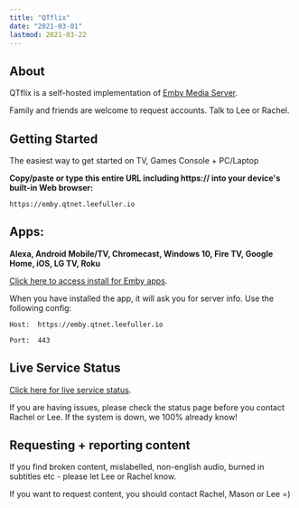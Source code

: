 ```yaml
---
title: "QTflix"
date: "2021-03-01"
lastmod: 2021-03-22
---
```


## About

QTflix is a self-hosted implementation of [Emby Media Server](https://emby.media/).

Family and friends are welcome to request accounts. Talk to Lee or Rachel.


## Getting Started

The easiest way to get started on TV, Games Console + PC/Laptop

**Copy/paste or type this entire URL including https:// into your device's built-in Web browser:**

```
https://emby.qtnet.leefuller.io
```

## Apps: 
**Alexa, Android Mobile/TV, Chromecast, Windows 10, Fire TV, Google Home, iOS, LG TV, Roku**

[Click here to access install for Emby apps](https://support.emby.media/support/solutions/44000610499).

When you have installed the app, it will ask you for server info. Use the following config:

    Host:  https://emby.qtnet.leefuller.io

    Port:  443

## Live Service Status

[Click here for live service status](https://uptime.statuscake.com/?TestID=zxyFr0T0gb).

If you are having issues, please check the status page before you contact Rachel or Lee. If the system is down, we 100% already know!

## Requesting + reporting content

If you find broken content, mislabelled, non-english audio, burned in subtitles etc - please let Lee or Rachel know.

If you want to request content, you should contact Rachel, Mason or Lee =)

